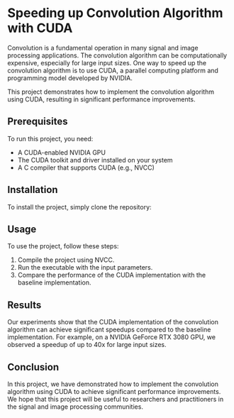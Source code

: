 # Speeding up Convolution Algorithm with CUDA

Convolution is a fundamental operation in many signal and image processing applications. The convolution algorithm can be computationally expensive, especially for large input sizes. One way to speed up the convolution algorithm is to use CUDA, a parallel computing platform and programming model developed by NVIDIA.

This project demonstrates how to implement the convolution algorithm using CUDA, resulting in significant performance improvements.

## Prerequisites

To run this project, you need:

- A CUDA-enabled NVIDIA GPU
- The CUDA toolkit and driver installed on your system
- A C compiler that supports CUDA (e.g., NVCC)

## Installation

To install the project, simply clone the repository:


## Usage

To use the project, follow these steps:

1. Compile the project using NVCC.
2. Run the executable with the input parameters.
3. Compare the performance of the CUDA implementation with the baseline implementation.

## Results

Our experiments show that the CUDA implementation of the convolution algorithm can achieve significant speedups compared to the baseline implementation. For example, on a NVIDIA GeForce RTX 3080 GPU, we observed a speedup of up to 40x for large input sizes.


## Conclusion

In this project, we have demonstrated how to implement the convolution algorithm using CUDA to achieve significant performance improvements. We hope that this project will be useful to researchers and practitioners in the signal and image processing communities.
